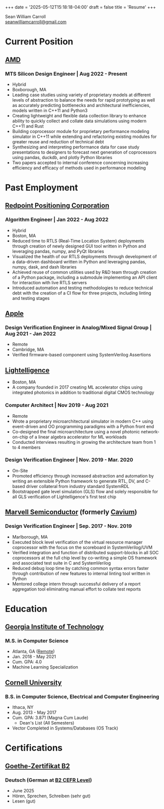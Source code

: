 +++
date = '2025-05-12T15:18:18-04:00'
draft = false
title = 'Resume'
+++

Sean William Carroll  
seanwilliamcarroll@gmail.com

# Current Position

## [AMD](https://www.amd.com/)
### MTS Silicon Design Engineer | Aug 2022 - Present
- Hybrid
- Boxborough, MA 
- Leading case studies using variety of proprietary models at different levels of abstraction to balance the needs for rapid prototyping as well as accurately predicting bottlenecks and architectural inefficiencies, models written in C++11 and Python3
- Creating lightweight and flexible data collection library to enhance ability to quickly collect and collate data simulations using modern C++11 and Rust
- Building coprocessor module for proprietary performance modeling simulator in C++11 while extending and refactoring existing modules for greater reuse and reduction of technical debt
- Synthesizing and interpreting performance data for case study presentations to designers to forecast next generation of coprocessors using pandas, duckdb, and plotly Python libraries
- Two papers accepted to internal conference concerning increasing efficiency and efficacy of methods used in performance modeling


# Past Employment

## [Redpoint Positioning Corporation](https://www.redpointpositioning.com/)
### Algorithm Engineer | Jan 2022 - Aug 2022
- Hybrid
- Boston, MA 
- Reduced time to RTLS (Real-Time Location System) deployments through creation of newly designed GUI tool written in Python and leveraging pandas, numpy, and PyQt libraries
- Visualized the health of our RTLS deployments through development of a data-driven dashboard written in Python and leveraging pandas, numpy, dask, and dash libraries
- Achieved reuse of common utilities used by R\&D team through creation of a Python package, including a submodule implementing an API client for interaction with live RTLS servers
- Introduced automation and testing methodologies to reduce technical debt with the creation of a CI flow for three projects, including linting and testing stages


## [Apple](https://www.apple.com/)
### Design Verification Engineer in Analog/Mixed Signal Group | Aug 2021 - Jan 2022
- Remote
- Cambridge, MA 
- Verified firmware-based component using SystemVerilog Assertions


## [Lightelligence](https://www.lightelligence.ai/)
- Boston, MA 
- A company founded in 2017 creating ML accelerator chips using integrated photonics in addition to traditional digital CMOS technology
### Computer Architect | Nov 2019 - Aug 2021
- Remote
- Wrote a proprietary microarchitectural simulator in modern C++ using event-driven and OO programming paradigms with a Python front end
- Co-designed the final microarchitecture using a novel photonic network-on-chip of a linear algebra accelerator for ML workloads
- Conducted interviews resulting in growing the architecture team from 1 to 4 members 

### Design Verification Engineer | Nov. 2019 - Mar. 2020 
- On-Site
- Promoted efficiency through increased abstraction and automation by writing an extensible Python framework to generate RTL, DV, and C-based driver collateral from industry standard SystemRDL
- Bootstrapped gate level simulation (GLS) flow and solely responsible for all GLS verification of Lightelligence's first test chip


## [Marvell Semiconductor](https://www.marvell.com/) (formerly [Cavium](https://en.wikipedia.org/wiki/Cavium))
### Design Verification Engineer  | Sep. 2017 - Nov. 2019 
- Marlborough, MA
- Executed block level verification of the virtual resource manager coprocessor with the focus on the scoreboard in SystemVerilog/UVM
- Verified integration and function of distributed support-blocks in all SOC coprocessors at the full chip level by co-writing a simple OS framework and associated test suite in C and SystemVerilog
- Reduced debug loop time by catching common syntax errors faster through contribution of new features to internal linting tool written in Python
- Mentored college intern through successful delivery of a report aggregation tool eliminating manual effort to collate test reports

# Education

## [Georgia Institute of Technology](https://www.gatech.edu/)
### M.S. in Computer Science
- Atlanta, GA ([Remote](https://omscs.gatech.edu/))
- Jan. 2018 - May 2021
- Cum. GPA: 4.0
- Machine Learning Specialization

## [Cornell University](https://www.cornell.edu/)
### B.S. in Computer Science, Electrical and Computer Engineering
- Ithaca, NY
- Aug. 2013 - May 2017
- Cum. GPA: 3.871 (Magna Cum Laude)
  - Dean's List (All Semesters)
- Vector Completed in Systems/Databases (OS Track)

# Certifications

## [Goethe-Zertifikat B2](https://www.goethe.de/ins/us/en/spr/prf/gzb2.cfm)

### Deutsch (German at [B2 CEFR Level](https://en.wikipedia.org/wiki/Common_European_Framework_of_Reference_for_Languages))
- June 2025
- Hören, Sprechen, Schreiben (sehr gut)
- Lesen (gut)
